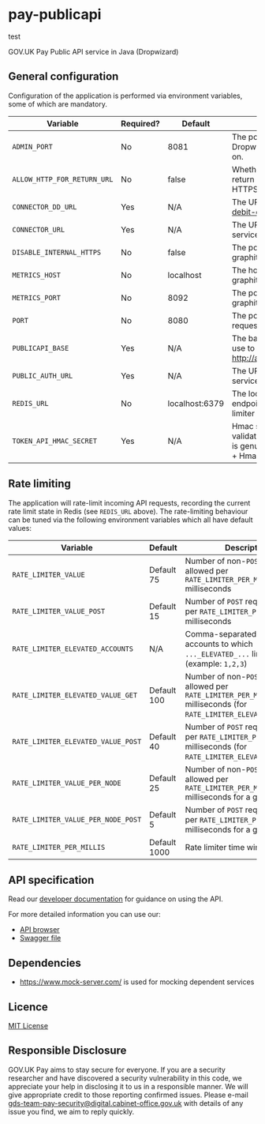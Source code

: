 # pay-publicapi
test

GOV.UK Pay Public API service in Java (Dropwizard)

## General configuration

Configuration of the application is performed via environment variables, some of which are mandatory.

| Variable                    | Required? | Default        | Description                                                                                                |
| --------------------------- | --------- | -------------- | ---------------------------------------------------------------------------------------------------------- |
| `ADMIN_PORT`                | No        | 8081           | The port number to listen for Dropwizard admin requests on.                                                |
| `ALLOW_HTTP_FOR_RETURN_URL` | No        | false          | Whether to allow service return URLs to be non-HTTPS                                                       |
| `CONNECTOR_DD_URL`          | Yes       | N/A            | The URL to the [direct-debit-connector](https://github.com/alphagov/pay-direct-debit-connector) service    |
| `CONNECTOR_URL`             | Yes       | N/A            | The URL to the [connector](https://github.com/alphagov/pay-connector) service                              |
| `DISABLE_INTERNAL_HTTPS`    | No        | false          | The port number to send graphite metrics to.                                                               |
| `METRICS_HOST`              | No        | localhost      | The hostname to send graphite metrics to.                                                                  |
| `METRICS_PORT`              | No        | 8092           | The port number to send graphite metrics to.                                                               |
| `PORT`                      | No        | 8080           | The port number to listen for requests on.                                                                 |
| `PUBLICAPI_BASE`            | Yes       | N/A            | The base URL clients can use to reach the API. e.g. http://api.example.org:1234/                           |
| `PUBLIC_AUTH_URL`           | Yes       | N/A            | The URL to the [publicauth](https://github.com/alphagov/pay-publicauth) service                            |
| `REDIS_URL`                 | No        | localhost:6379 | The location of the redis endpoint to store rate-limiter information in                                    |
| `TOKEN_API_HMAC_SECRET`     | Yes       | N/A            | Hmac secret to be used to validate that the given token is genuine (Api Key = Token + Hmac (Token, Secret) |

## Rate limiting

The application will rate-limit incoming API requests, recording the current
rate limit state in Redis (see `REDIS_URL` above). The rate-limiting behaviour
can be tuned via the following environment variables which all have default
values:

| Variable                           | Default      |  Description                               |
| ---------------------------------- | ------------ | ------------------------------------------ |
| `RATE_LIMITER_VALUE`               | Default 75   | Number of non-`POST` requests allowed per `RATE_LIMITER_PER_MILLIS` milliseconds |
| `RATE_LIMITER_VALUE_POST`          | Default 15   | Number of `POST` requests allowed per `RATE_LIMITER_PER_MILLIS` milliseconds |
| `RATE_LIMITER_ELEVATED_ACCOUNTS`   | N/A          | Comma-separated list of accounts to which `..._ELEVATED_...` limits apply (example: `1,2,3`) |
| `RATE_LIMITER_ELEVATED_VALUE_GET`  | Default 100  | Number of non-`POST` requests allowed per `RATE_LIMITER_PER_MILLIS` milliseconds (for `RATE_LIMITER_ELEVATED_ACCOUNTS`) |
| `RATE_LIMITER_ELEVATED_VALUE_POST` | Default 40   | Number of `POST` requests allowed per `RATE_LIMITER_PER_MILLIS` milliseconds (for `RATE_LIMITER_ELEVATED_ACCOUNTS`) |
| `RATE_LIMITER_VALUE_PER_NODE`      | Default 25   | Number of non-`POST` requests allowed per `RATE_LIMITER_PER_MILLIS` milliseconds for a given client |
| `RATE_LIMITER_VALUE_PER_NODE_POST` | Default 5    | Number of `POST` requests allowed per `RATE_LIMITER_PER_MILLIS` milliseconds for a given client |
| `RATE_LIMITER_PER_MILLIS`          | Default 1000 | Rate limiter time window |

## API specification

Read our  [developer documentation](https://docs.payments.service.gov.uk/#gov-uk-pay-documentation) for guidance on using the API.

For more detailed information you can use our:

- [API browser](https://govukpay-api-browser.cloudapps.digital/#gov-uk-pay-api)
- [Swagger file](https://github.com/alphagov/pay-publicapi/blob/master/swagger/swagger.json)

## Dependencies

- https://www.mock-server.com/ is used for mocking dependent services

## Licence

[MIT License](LICENSE)

## Responsible Disclosure

GOV.UK Pay aims to stay secure for everyone. If you are a security researcher and have discovered a security vulnerability in this code, we appreciate your help in disclosing it to us in a responsible manner. We will give appropriate credit to those reporting confirmed issues. Please e-mail gds-team-pay-security@digital.cabinet-office.gov.uk with details of any issue you find, we aim to reply quickly.
